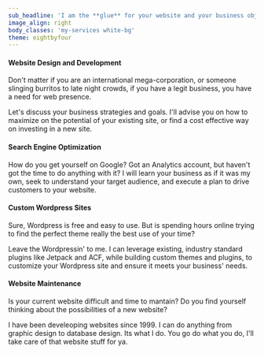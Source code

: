 ```yaml
---
sub_headline: 'I am the **glue** for your website and your business objectives.'
image_align: right
body_classes: 'my-services white-bg'
theme: eightbyfour
---
```


#### Website Design and Development
Don't matter if you are an international mega-corporation, or someone slinging burritos to late night crowds, if you have a legit business, you have a need for web presence.

Let's discuss your business strategies and goals. I'll advise you on how to maximize on the potential of your existing site, or find a cost effective way on investing in a new site.

#### Search Engine Optimization
How do you get yourself on Google? Got an Analytics account, but haven't got the time to do anything with it? I will learn your business as if it was my own, seek to understand your target audience, and execute a plan to drive customers to your website.

#### Custom Wordpress Sites
Sure, Wordpress is free and easy to use. But is spending hours online trying to find the perfect theme really the best use of your time?

Leave the Wordpressin' to me. I can leverage existing, industry standard plugins like Jetpack and ACF, while building custom themes and plugins, to customize your Wordpress site and ensure it meets your business' needs.

#### Website Maintenance
Is your current website difficult and time to mantain? Do you find yourself thinking about the possibilities of a new website?

I have been develeoping websites since 1999. I can do anything from graphic design to database design. Its what I do. You go do what you do, I'll take care of that website stuff for ya.